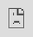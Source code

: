 <html><head><meta name="viewport" content="width=device-width, initial-scale=1.0, maximum-scale=1.0, user-scalable=0"> <title>Driver signup form</title> <style type="text/css"> html{ margin: 0; height: 100%; overflow: hidden; } iframe{ position: absolute; left:0; right:0; bottom:0; top:0; border:0; } </style> </head> <body> <iframe id="typeform-full" width="100%" height="100%" frameborder="0" src="https://stevehayton.typeform.com/to/BBsQ0m"></iframe> <script type="text/javascript" src="https://embed.typeform.com/embed.js"></script> </body> </html>
